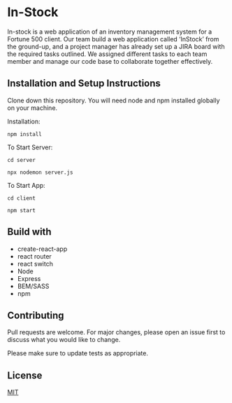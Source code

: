 # In-Stock 

In-stock is a web application of an inventory management system for a Fortune 500 client.
Our team build a web application called ‘InStock’ from the ground-up, and a project manager has already set up a JIRA board with the required tasks outlined. We assigned different tasks to each team member and manage our code base to collaborate together effectively.


## Installation and Setup Instructions

Clone down this repository. You will need node and npm installed globally on your machine.

Installation:
```
npm install
```


To Start Server:
```
cd server

npx nodemon server.js
```
To Start App:
```
cd client

npm start
```




## Build with
- create-react-app
- react router 
- react switch
- Node
- Express
- BEM/SASS
- npm

## Contributing
Pull requests are welcome. For major changes, please open an issue first to discuss what you would like to change.

Please make sure to update tests as appropriate.

## License
[MIT](https://choosealicense.com/licenses/mit/)
